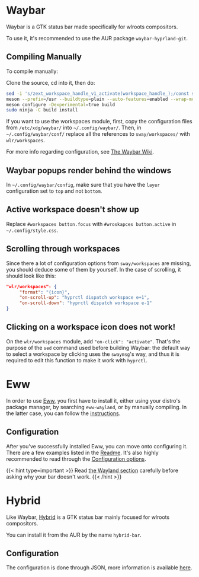 # Waybar

Waybar is a GTK status bar made specifically for wlroots compositors.

To use it, it's recommended to use the AUR package `waybar-hyprland-git`.

## Compiling Manually

To compile manually:

Clone the source, cd into it, then do:

```bash
sed -i 's/zext_workspace_handle_v1_activate(workspace_handle_);/const std::string command = "hyprctl dispatch workspace " + name_;\n\tsystem(command.c_str());/g' src/modules/wlr/workspace_manager.cpp
meson --prefix=/usr --buildtype=plain --auto-features=enabled --wrap-mode=nodownload build
meson configure -Dexperimental=true build
sudo ninja -C build install
```

If you want to use the workspaces module, first, copy the configuration files from
`/etc/xdg/waybar/` into `~/.config/waybar/`. Then, in `~/.config/waybar/conf/` replace
all the references to `sway/workspaces/` with `wlr/workspaces`.

For more info regarding configuration, see
[The Waybar Wiki](https://github.com/Alexays/Waybar/wiki).

## Waybar popups render behind the windows

In `~/.config/waybar/config`, make sure that you have the `layer` configuration
set to `top` and not `bottom`.

## Active workspace doesn't show up

Replace `#workspaces button.focus` with `#wroskapces button.active` in `~/.config/style.css`.

## Scrolling through workspaces

Since there a lot of configuration options from `sway/workspaces` are missing, you
should deduce some of them by yourself. In the case of scrolling, it should look like this:

```json
"wlr/workspaces": {
     "format": "{icon}",
     "on-scroll-up": "hyprctl dispatch workspace e+1",
     "on-scroll-down": "hyprctl dispatch workspace e-1"
}
```

## Clicking on a workspace icon does not work!

On the `wlr/workspaces` module, add `"on-click": "activate"`. That's the purpose of
the `sed` command used before building Waybar: the default way to select a workspace by 
clicking uses the `swaymsg`'s way, and thus it is required to edit
this function to make it work with `hyprctl`.

# Eww

In order to use [Eww](https://github.com/elkowar/eww), you first have to install
it, either using your distro's package manager, by searching `eww-wayland`, or
by manually compiling. In the latter case, you can follow the
[instructions](https://elkowar.github.io/eww).

## Configuration

After you've successfully installed Eww, you can move onto configuring it. There
are a few examples listed in the [Readme](https://github.com/elkowar/eww). It's also
highly recommended to read through the
[Configuration options](https://elkowar.github.io/eww/configuration.html).

{{< hint type=important >}}
Read
[the Wayland section](https://elkowar.github.io/eww/configuration.html#wayland)
carefully before asking why your bar doesn't work.
{{< /hint >}}

# Hybrid

Like Waybar, [Hybrid](https://github.com/vars1ty/HybridBar) is a GTK status bar mainly focused for wlroots compositors.

You can install it from the AUR by the name `hybrid-bar`.

## Configuration

The configuration is done through JSON, more information is available [here](https://github.com/vars1ty/HybridBar).
